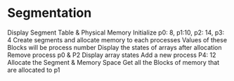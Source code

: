# Segmentation
Display Segment Table &amp; Physical Memory Initialize p0: 8, p1:10, p2: 14, p3: 4 Create segments and allocate memory to each processes Values of these Blocks will be process number Display the states of arrays after allocation Remove process p0 &amp; P2 Display array states Add a new process P4: 12 Allocate the Segment &amp; Memory Space Get all the Blocks of memory that are allocated to p1
